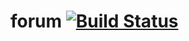 # forum [![Build Status](https://travis-ci.org/Mayvis/forum.svg?branch=master)](https://travis-ci.org/Mayvis/forum)
